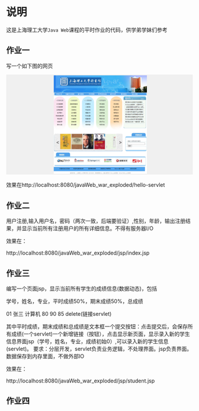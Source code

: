 # 说明

这是上海理工大学`Java Web`课程的平时作业的代码，供学弟学妹们参考

## 作业一

写一个如下图的网页

![1](./docs/1.png)

效果在http://localhost:8080/javaWeb_war_exploded/hello-servlet

## 作业二

用户注册,输入用户名，密码（两次一致，后端要验证）,性别，年龄，输出注册结果，并显示当前所有注册用户的所有详细信息。不得有服务器I/O

效果在：

http://localhost:8080/javaWeb_war_exploded/jsp/index.jsp

## 作业三

编写一个页面jsp，显示当前所有学生的成绩信息(数据动态)，包括  

学号，姓名，专业，平时成绩50%，期末成绩50%，总成绩  

  01     张三   计算机      80                     90                      85          delete(链接servlet) 

其中平时成绩，期末成绩和总成绩是文本框一个提交按钮：点击提交后，会保存所有成绩(一个servlet)一个新增链接（按钮），点击显示新页面，显示录入新的学生信息界面jsp（学号，姓名，专业，成绩初始0）,可以录入新的学生信息(servlet)。 要求：分层开发，servlet负责业务逻辑，不处理界面。jsp负责界面。     数据保存到内存里面，不做外部IO

效果在：

http://localhost:8080/javaWeb_war_exploded/jsp/student.jsp

## 作业四